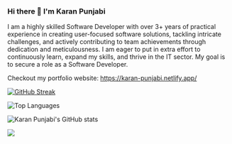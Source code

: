 ### Hi there 👋 I'm Karan Punjabi

I am a highly skilled Software Developer with over 3+ years of practical experience in creating user-focused software solutions, tackling intricate challenges, and actively contributing to team achievements through dedication and meticulousness. I am eager to put in extra effort to continuously learn, expand my skills, and thrive in the IT sector. My goal is to secure a role as a Software Developer.

Checkout my portfolio website:
https://karan-punjabi.netlify.app/

[![GitHub Streak](https://streak-stats.demolab.com/?user=Karan1223)](https://git.io/streak-stats)



![Top Languages](https://github-readme-stats.vercel.app/api/top-langs/?username=Karan1223&layout=compact)

![Karan Punjabi's GitHub stats](https://github-readme-stats.vercel.app/api?username=Karan1223&show_icons=true)

![](https://raw.githubusercontent.com/Karan1223/github-stats/master/generated/overview.svg#gh-dark-mode-only)

<!--
**Karan1223/Karan1223** is a ✨ _special_ ✨ repository because its `README.md` (this file) appears on your GitHub profile.

Here are some ideas to get you started:

- 🔭 I’m currently working on ...
- 🌱 I’m currently learning ...
- 👯 I’m looking to collaborate on ...
- 🤔 I’m looking for help with ...
- 💬 Ask me about ...
- 📫 How to reach me: ...
- 😄 Pronouns: ...
- ⚡ Fun fact: ...
-->
